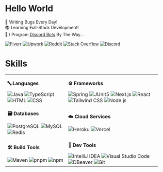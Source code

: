 # Hello World

🐛 Writing Bugs Every Day!\
📚 Learning Full-Stack Development!\
🤖 I Program [Discord Bots](https://fiverr.com/s/xXKpg2D) By The Way...

<a href="https://fiverr.com/skywolfxp"><img alt="Fiverr" src="https://img.shields.io/badge/%40skywolfxp-%231DBF73?style=flat-square&logo=fiverr&logoColor=FFFFFF&logoSize=auto"></a>
<a href="https://upwork.com/freelancers/~013d98c8a8af272cbb"><img alt="Upwork" src="https://img.shields.io/badge/Omar_D.-%236FDA44?style=flat-square&logo=upwork&logoColor=FFFFFF"></a>
<a href="https://reddit.com/user/skywolfxp"><img alt="Reddit" src="https://img.shields.io/badge/u%2Fskywolfxp-%23FF4500?style=flat-square&logo=reddit&logoColor=FFFFFF"></a>
<a href="https://stackoverflow.com/users/16410630"><img alt="Stack Overflow" src="https://img.shields.io/badge/SkyWolfXP-%23F58025?style=flat-square&logo=stackoverflow&logoColor=FFFFFF"></a>
<a href="https://discord.com/users/974748803305455627"><img alt="Discord" src="https://img.shields.io/badge/%40skywolfxp.me-%235865F2?style=flat-square&logo=discord&logoColor=FFFFFF"></a>

# Skills

<table>
    <tr>
        <td>
            <p><b>🔤 Languages</b></p>
            <img alt="Java" src="https://img.shields.io/badge/Java-f89820?style=flat-square&logo=openjdk&logoColor=FFFFFF">
            <img alt="TypeScript" src="https://img.shields.io/badge/TypeScript-3178C6?style=flat-square&logo=typescript&logoColor=FFFFFF">
            <img alt="HTML" src="https://img.shields.io/badge/HTML-E34F26?style=flat-square&logo=html5&logoColor=FFFFFF">
            <img alt="CSS" src="https://img.shields.io/badge/CSS-663399?style=flat-square&logo=css&logoColor=FFFFFF">
        </td>
        <td>
            <p><b>⚙️ Frameworks</b></p>
            <img alt="Spring" src="https://img.shields.io/badge/Spring-6DB33F?style=flat-square&logo=spring&logoColor=FFFFFF">
            <img alt="JUnit5" src="https://img.shields.io/badge/JUnit5-25A162?style=flat-square&logo=junit5&logoColor=FFFFFF">
            <img alt="Next.js" src="https://img.shields.io/badge/Next.js-000000?style=flat-square&logo=nextdotjs&logoColor=FFFFFF">
            <img alt="React" src="https://img.shields.io/badge/React-61DAFB?style=flat-square&logo=react&logoColor=303846">
            <img alt="Tailwind CSS" src="https://img.shields.io/badge/Tailwind_CSS-06B6D4?style=flat-square&logo=tailwindcss&logoColor=FFFFFF">
            <img alt="Node.js" src="https://img.shields.io/badge/Node.js-5FA04E?style=flat-square&logo=nodedotjs&logoColor=FFFFFF">
        </td>
    </tr>
    <tr>
        <td>
            <p><b>🗃️ Databases</b></p>
            <img alt="PostgreSQL" src="https://img.shields.io/badge/PostgreSQL-4169E1?style=flat-square&logo=postgresql&logoColor=FFFFFF">
            <img alt="MySQL" src="https://img.shields.io/badge/MySQL-4479A1?style=flat-square&logo=mysql&logoColor=FFFFFF&logoSize=auto">
            <img alt="Redis" src="https://img.shields.io/badge/Redis-FF4438?style=flat-square&logo=redis&logoColor=FFFFFF">
        </td>
        <td>
            <p><b>☁️ Cloud Services</b></p>
            <img alt="Heroku" src="https://img.shields.io/badge/Heroku-430098?style=flat-square&logo=heroku&logoColor=FFFFFF">
            <img alt="Vercel" src="https://img.shields.io/badge/Vercel-000000?style=flat-square&logo=vercel&logoColor=FFFFFF">
        </td>
    </tr>
    <tr>
        <td>
            <p><b>🛠️ Build Tools</b></p>
            <img alt="Maven" src="https://img.shields.io/badge/Maven-C71A36?style=flat-square&logo=apachemaven&logoColor=FFFFFF">
            <img alt="pnpm" src="https://img.shields.io/badge/pnpm-F69220?style=flat-square&logo=pnpm&logoColor=FFFFFF">
            <img alt="npm" src="https://img.shields.io/badge/npm-CB3837?style=flat-square&logo=npm&logoColor=FFFFFF">
        </td>
        <td>
            <p><b>🔨 Dev Tools</b></p>
            <img alt="IntelliJ IDEA" src="https://img.shields.io/badge/IntelliJ IDEA-000000?style=flat-square&logo=intellijidea&logoColor=FFFFFF">
            <img alt="Visual Studio Code" src="https://img.shields.io/badge/Visual_Studio_Code-0098FF?&style=flat-square&logoColor=0098FF">
            <img alt="DBeaver" src="https://img.shields.io/badge/DBeaver-382923?style=flat-square&logo=dbeaver&logoColor=FFFFFF">
            <img alt="Git" src="https://img.shields.io/badge/Git-F05032?style=flat-square&logo=git&logoColor=FFFFFF">
        </td>
    </tr>
</table>
